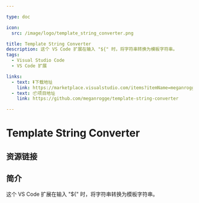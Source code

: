 ```yaml
---

type: doc

icon:
  src: /image/logo/template_string_converter.png

title: Template String Converter
description: 这个 VS Code 扩展在输入 "${" 时，将字符串转换为模板字符串。
tags:
  - Visual Studio Code
  - VS Code 扩展

links:
  - text: ⏬下载地址
    link: https://marketplace.visualstudio.com/items?itemName=meganrogge.template-string-converter
  - text: 📦项目地址
    link: https://github.com/meganrogge/template-string-converter

---
```


<ShowLogo />

# Template String Converter

<ShowTags />

<ShowBreadcrumb />

## 资源链接

<ShowLinks />

## 简介

这个 VS Code 扩展在输入 "${" 时，将字符串转换为模板字符串。
